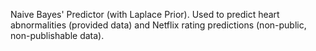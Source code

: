 Naive Bayes' Predictor (with Laplace Prior). Used to predict heart abnormalities (provided data) and Netflix rating predictions (non-public, non-publishable data).
